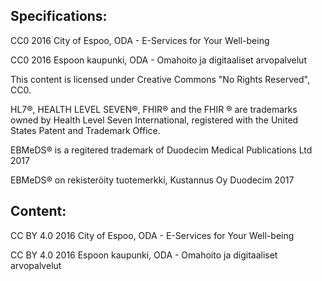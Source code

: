 ## Specifications:
CC0 2016 City of Espoo, ODA - E-Services for Your Well-being

CC0 2016 Espoon kaupunki, ODA - Omahoito ja digitaaliset arvopalvelut

This content is licensed under Creative Commons "No Rights Reserved", CC0.

HL7®, HEALTH LEVEL SEVEN®, FHIR® and the FHIR ® are trademarks owned by Health Level Seven International, registered with the United States Patent and Trademark Office.

EBMeDS® is a regitered trademark of Duodecim Medical Publications Ltd 2017

EBMeDS® on rekisteröity tuotemerkki, Kustannus Oy Duodecim 2017

## Content:

CC BY 4.0 2016 City of Espoo, ODA - E-Services for Your Well-being

CC BY 4.0 2016 Espoon kaupunki, ODA - Omahoito ja digitaaliset arvopalvelut
